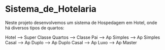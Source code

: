 # Sistema_de_Hotelaria

Neste projeto desenvolvemos um sistema de Hospedagem em Hotel, onde há diversos tipos de quartos:

Hotel --> Super Classe
  Quartos --> Classe Pai
    --> Ap Simples
    --> Ap Simples Casal
    --> Ap Duplo
    --> Ap Duplo Casal
    --> Ap Luxo
    --> Ap Master
